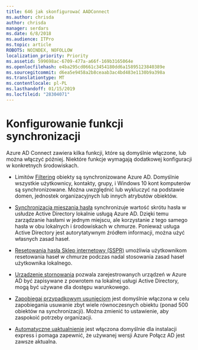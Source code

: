 ```yaml
---
title: 646 jak skonfigurować AADConnect
ms.author: chrisda
author: chrisda
manager: serdars
ms.date: 6/8/2018
ms.audience: ITPro
ms.topic: article
ROBOTS: NOINDEX, NOFOLLOW
localization_priority: Priority
ms.assetid: 599698ac-6709-477a-a66f-169b3165064e
ms.openlocfilehash: e4ba295cd0661c3454180dd6a15895123840389e
ms.sourcegitcommit: d6ea5e9458a2b8ceaab3ac4bd483e1130b9a398a
ms.translationtype: MT
ms.contentlocale: pl-PL
ms.lasthandoff: 01/15/2019
ms.locfileid: "28304071"
---
```

# <a name="configure-sync-features"></a>Konfigurowanie funkcji synchronizacji

Azure AD Connect zawiera kilka funkcji, które są domyślnie włączone, lub można włączyć później. Niektóre funkcje wymagają dodatkowej konfiguracji w konkretnych środowiskach.
  
- Limitów [Filtering](https://docs.microsoft.com/azure/active-directory/connect/active-directory-aadconnectsync-configure-filtering) obiekty są synchronizowane Azure AD. Domyślnie wszystkie użytkownicy, kontakty, grupy, i Windows 10 kont komputerów są synchronizowane. Można uwzględnić lub wykluczyć na podstawie domen, jednostek organizacyjnych lub innych atrybutów obiektów. 
    
- [Synchronizacja mieszania hasła](https://docs.microsoft.com/azure/active-directory/connect/active-directory-aadconnectsync-implement-password-hash-synchronization) synchronizuje wartość skrótu hasła w usłudze Active Directory lokalnie usługą Azure AD. Dzięki temu zarządzanie hasłami w jednym miejscu, ale korzystanie z tego samego hasła w obu lokalnych i środowiskach w chmurze. Ponieważ usługa Active Directory jest autorytatywnym źródłem informacji, można użyć własnych zasad haseł. 
    
- [Resetowania hasła Sklep internetowy (SSPR)](https://docs.microsoft.com/azure/active-directory/authentication/quickstart-sspr) umożliwia użytkownikom resetowania haseł w chmurze podczas nadal stosowania zasad haseł użytkownika lokalnego. 
    
- [Urządzenie stornowania](https://docs.microsoft.com/azure/active-directory/connect/active-directory-aadconnect-feature-device-writeback) pozwala zarejestrowanych urządzeń w Azure AD być zapisywane z powrotem na lokalnej usługi Active Directory, mogą być używane dla dostępu warunkowego. 
    
- [Zapobiegaj przypadkowym usunięciom](https://docs.microsoft.com/azure/active-directory/connect/active-directory-aadconnectsync-feature-prevent-accidental-deletes) jest domyślnie włączona w celu zapobiegania usuwanie zbyt wiele równoczesnych obiektu (ponad 500 obiektów na synchronizacji). Można zmienić to ustawienie, aby zaspokoić potrzeby organizacji. 
    
- [Automatyczne uaktualnienie](https://docs.microsoft.com/azure/active-directory/connect/active-directory-aadconnect-feature-automatic-upgrade) jest włączona domyślnie dla instalacji express i pomaga zapewnić, że używanej wersji Azure Połącz AD jest zawsze aktualna. 
    

